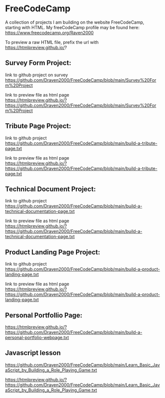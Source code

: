 # FreeCodeCamp
A collection of projects I am building on the website FreeCodeCamp, starting with HTML.
My freeCodeCamp profile may be found here:
https://www.freecodecamp.org/Raven2000 

To preview a raw HTML file, prefix the url with<br>
https://htmlpreview.github.io/? 

Survey Form Project:
---

link to github project on survey<br>
https://github.com/Draven2000/FreeCodeCamp/blob/main/Survey%20Form%20Project

link to preview file as html page <br>
https://htmlpreview.github.io/?https://github.com/Draven2000/FreeCodeCamp/blob/main/Survey%20Form%20Project

Tribute Page Project:
---
link to github project<br>
https://github.com/Draven2000/FreeCodeCamp/blob/main/build-a-tribute-page.txt

link to preview file as html page <br>
https://htmlpreview.github.io/?https://github.com/Draven2000/FreeCodeCamp/blob/main/build-a-tribute-page.txt

Technical Document Project:
---
link to github project<br>
https://github.com/Draven2000/FreeCodeCamp/blob/main/build-a-technical-documentation-page.txt


link to preview file as html page <br>
https://htmlpreview.github.io/?https://github.com/Draven2000/FreeCodeCamp/blob/main/build-a-technical-documentation-page.txt


Product Landing Page Project:
---
link to github project<br>
https://github.com/Draven2000/FreeCodeCamp/blob/main/build-a-product-landing-page.txt

link to preview file as html page <br>
https://htmlpreview.github.io/?https://github.com/Draven2000/FreeCodeCamp/blob/main/build-a-product-landing-page.txt

Personal Portfollio Page:
---
https://htmlpreview.github.io/?https://github.com/Draven2000/FreeCodeCamp/blob/main/build-a-personal-portfolio-webpage.txt

Javascript lesson
---
https://github.com/Draven2000/FreeCodeCamp/blob/main/Learn_Basic_JavaScript_by_Building_a_Role_Playing_Game.txt

https://htmlpreview.github.io/?https://github.com/Draven2000/FreeCodeCamp/blob/main/Learn_Basic_JavaScript_by_Building_a_Role_Playing_Game.txt
